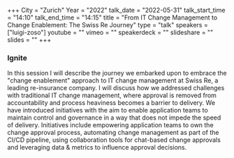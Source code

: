 +++
City = "Zurich"
Year = "2022"
talk_date = "2022-05-31"
talk_start_time = "14:10"
talk_end_time = "14:15"
title = "From IT Change Management to Change Enablement: The Swiss Re Journey"
type = "talk"
speakers = ["luigi-zoso"]
youtube = ""
vimeo = ""
speakerdeck = ""
slideshare = ""
slides = ""
+++

### Ignite

In this session I will describe the journey we embarked upon to embrace the "change enablement" approach to IT change management at Swiss Re, a leading re-insurance company. I will discuss how we addressed challenges with traditional IT change management, where approval is removed from accountability and process heaviness becomes a barrier to delivery. We have introduced initiatives with the aim to enable application teams to maintain control and governance in a way that does not impede the speed of delivery. Initiatives include empowering application teams to own the change approval process, automating change management as part of the CI/CD pipeline, using collaboration tools for chat-based change approvals and leveraging data & metrics to influence approval decisions.